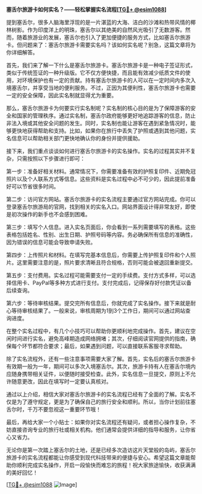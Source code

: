 **塞舌尔旅游卡如何实名？——轻松掌握实名流程[[TG💪+ @esim1088](https://t.me/s/esim1088)]**

提到塞舌尔，很多人脑海里浮现的是一片湛蓝的大海、洁白的沙滩和热带风情的椰林树影。作为印度洋上的明珠，塞舌尔以其绝美的自然风光吸引了无数游客。然而，随着旅游业的发展，塞舌尔也引入了更加便捷的服务方式，比如塞舌尔旅游卡。但问题来了：塞舌尔旅游卡需要实名吗？该如何实名呢？别急，这篇文章将为你详细解答。

首先，我们来了解一下什么是塞舌尔旅游卡。塞舌尔旅游卡是一种电子签证形式，类似于传统签证的一种升级版。它不仅方便快捷，而且能有效减少纸质文件的使用，对环境保护也有一定的贡献。持有塞舌尔旅游卡的人可以在一定时间内多次入境塞舌尔，并享受当地的便利服务。不过，正因为其便利性，塞舌尔旅游卡也需要一定的安全保障，因此实名制就显得尤为重要。

那么，塞舌尔旅游卡为何要实行实名制呢？实名制的核心目的是为了保障游客的安全和国家的管理秩序。通过实名制，塞舌尔政府能够更好地追踪游客的信息，防止非法入境或其他安全问题的发生。同时，实名制也能让游客在遇到紧急情况时，能够更快地获得帮助和支持。比如，如果你在旅行中丢失了护照或遇到其他问题，实名信息可以帮助相关部门更快地确认你的身份并提供援助。

接下来，我们重点谈谈如何进行塞舌尔旅游卡的实名操作。实名的过程其实并不复杂，只需按照以下步骤进行即可：

第一步：准备好相关材料。通常情况下，你需要准备有效的护照复印件、近期免冠照片以及个人联系方式等信息。这些资料是实名过程中必不可少的，因此提前准备好可以节省很多时间。

第二步：访问官方网站。塞舌尔旅游卡的实名流程主要通过官方网站完成。你可以登录塞舌尔旅游局的官网，找到相关的实名入口。网站界面设计得非常友好，即使是初次操作的新手也不会感到困难。

第三步：填写个人信息。进入实名页面后，你会看到一系列需要填写的表格。这些表格包括姓名、性别、出生日期、护照号码等内容。务必确保所有信息的准确性，因为错误的信息可能会导致申请失败。

第四步：上传照片和材料。在填写完基本信息后，你需要上传护照复印件和个人照片。这里需要注意的是，照片要求清晰且符合规格，否则可能会被退回重新提交。

第五步：支付费用。实名过程可能需要支付一定的手续费。支付方式多样，可以选择信用卡、PayPal等多种方式进行支付。支付完成后，记得保存好付款凭证以备后续查询。

第六步：等待审核结果。提交完所有信息后，你就完成了实名操作。接下来就是耐心等待审核结果了。一般来说，审核周期为1到3个工作日，期间可以通过网站查询进度。

在整个实名过程中，有几个小技巧可以帮助你更顺利地完成操作。首先，建议在空闲时间进行实名，避免高峰期造成网络拥堵；其次，仔细阅读官网提供的指南，确保每个环节都符合要求；最后，如果遇到问题，可以直接联系客服寻求帮助。

除了实名流程外，还有一些注意事项需要大家了解。首先，实名后的塞舌尔旅游卡有效期一般为一年，期间可以多次入境塞舌尔。其次，旅游卡持有人在塞舌尔境内应随身携带相关证件，以便随时接受检查。此外，实名信息一旦提交，原则上不允许随意更改，因此在填写时一定要认真核对。

通过以上介绍，相信大家对塞舌尔旅游卡的实名流程已经有了全面的了解。实名不仅是为了遵守规定，更是为了确保自己的旅行安全和顺利。所以，当你计划前往塞舌尔时，千万不要忽视这一重要环节哦！

最后，再给大家一个小贴士：如果你对实名流程还有疑问，或者担心操作复杂，不妨直接咨询专业的旅行社或相关机构。他们通常会提供详细的指导和服务，让你省心又省力。

无论你是第一次踏上塞舌尔的土地，还是已经多次造访这片天堂般的岛屿，塞舌尔旅游卡的实名流程都能让你感受到现代科技带来的便捷与安心。希望这篇文章能帮助你顺利完成实名操作，开启一段愉快而难忘的旅程！祝大家旅途愉快，收获满满的美好回忆！

[[TG💪+ @esim1088](https://t.me/s/esim1088) ![Image](https://i.postimg.cc/4NQfJmqS/Snipaste-2025-05-13-00-14-12.png)]